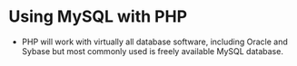 # Using MySQL with PHP

- PHP will work with virtually all database software, including Oracle and Sybase but most commonly used is freely available MySQL database.
